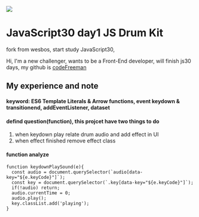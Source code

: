 ![](https://javascript30.com/images/JS3-social-share.png)

# JavaScript30 day1 JS Drum Kit

fork from wesbos, start study JavaScript30,

Hi, I'm a new challenger, wants to be a Front-End developer, will finish js30 days, my github is [codeFreeman](https://github.com/codeFreeman/JavaScript30)

## My experience and note

#### keyword: ES6 Template Literals & Arrow functions, event keydown & transitionend, addEventListener, dataset

#### defind question(function), this projcet have two things to do
1. when keydown play relate drum audio and add effect in UI
2. when effect finished remove effect class

#### function analyze

    function keydownPlaySound(e){
      const audio = document.querySelector(`audio[data-key="${e.keyCode}"]`);
      const key = document.querySelector(`.key[data-key="${e.keyCode}"]`);
      if(!audio) return;
      audio.currentTime = 0;
      audio.play();
      key.classList.add('playing');
    }
